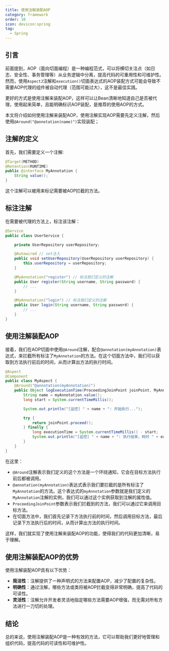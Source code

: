 ```yaml
---
title: 使用注解装配AOP
category: framework
order: 10
icon: devicon:spring
tag:
  - Spring
---
```


## 引言

前面提到，AOP（面向切面编程）是一种编程范式，可以将横切关注点（如日志、安全性、事务管理等）从业务逻辑中分离，提高代码的可重用性和可维护性。然而，使用`AspectJ`注解和`execution()`切面表达式的AOP装配方式可能会导致不需要AOP代理的组件被自动代理（范围可能过大），这不是最佳实践。

更好的方式是使用注解来装配AOP，这样可以让Bean清晰地知道自己是否被代理，使用起来简单，且能明确标识AOP装配，是推荐的使用AOP的方式。

本文将介绍如何使用注解来装配AOP，使用注解实现AOP需要先定义注解，然后使用`@Around("@annotation(name)")`实现装配；

## 注解的定义

首先，我们需要定义一个注解:

```java
@Target(METHOD)
@Retention(RUNTIME)
public @interface MyAnnotation {
    String value();
}
```

这个注解可以被用来标记需要被AOP拦截的方法。

## 标注注解

在需要被代理的方法上，标注该注解：

```java
@Service
public class UserService {

    private UserRepository userRepository;

    @Autowired // set注入
    public void setUserRepository(UserRepository userRepository) {
        this.userRepository = userRepository;
    }

    @MyAnnotation("register") // 标注我们定义的注解
    public User register(String username, String password) {
		// ...
    }

    @MyAnnotation("login") // 标注我们定义的注解
    public User login(String username, String password) {
        // ...
    }
}
```

## 使用注解装配AOP

接着，我们在AOP切面中使用`@Around`注解，配合`@annotation(myAnnotation)`表达式，来拦截所有标注了`MyAnnotation`的方法。在这个切面方法中，我们可以获取到方法执行前后的时间，从而计算出方法的执行时间。

```java
@Aspect
@Component
public class MyAspect {
    @Around("@annotation(myAnnotation)")
    public Object logExecutionTime(ProceedingJoinPoint joinPoint, MyAnnotation myAnnotation) throws Throwable {
        String name = myAnnotation.value();
        long start = System.currentTimeMillis();

        System.out.println("[监控] " + name + ": 开始执行...");

        try {
            return joinPoint.proceed();
        } finally {
            long executionTime = System.currentTimeMillis() - start;
            System.out.println("[监控] " + name + ": 执行结束，耗时 " + executionTime + "ms");
        }
    }
}
```

在这里：

- `@Around`注解表示我们定义的这个方法是一个环绕通知，它会在目标方法执行前后都被调用。
- `@annotation(myAnnotation)`表达式表示我们要拦截的是所有标注了`MyAnnotation`的方法。这个表达式的`myAnnotation`参数就是我们定义的`MyAnnotation`注解的实例，我们可以通过这个实例获取到注解的属性值。
- `ProceedingJoinPoint`参数表示我们拦截到的方法，我们可以通过它来调用目标方法。
- 在切面方法中，我们首先记录下方法执行前的时间，然后调用目标方法，最后记录下方法执行后的时间，从而计算出方法的执行时间。

这样，我们就实现了使用注解来装配AOP的功能，使得我们的代码更加清晰，易于理解。

## 使用注解装配AOP的优势

使用注解装配AOP具有以下优势：

- **简洁性**：注解提供了一种声明式的方法来配置AOP，减少了配置的复杂性。
- **明确性**：通过注解，哪些方法或类将被AOP拦截变得非常明确，提高了代码的可读性。
- **灵活性**：注解允许开发者灵活地指定哪些方法需要AOP增强，而无需对所有方法进行一刀切的处理。

## 结论

总的来说，使用注解装配AOP是一种有效的方法，它可以帮助我们更好地管理和组织代码，提高代码的可读性和可维护性。